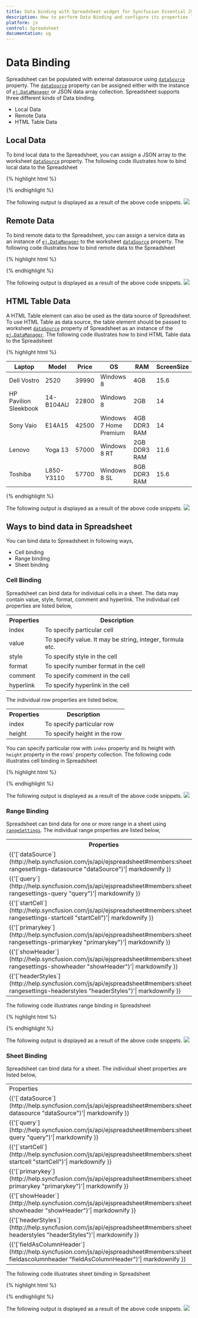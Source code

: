 ```yaml
---
title: Data binding with Spreadsheet widget for Syncfusion Essential JS
description: How to perform Data Binding and configure its properties like dataSource, query etc.
platform: js
control: Spreadsheet
documentation: ug
---
```

# Data Binding

Spreadsheet can be populated with external datasource using [`dataSource`](http://help.syncfusion.com/js/api/ejspreadsheet#members:sheets-datasource "dataSource") property. The [`dataSource`](http://help.syncfusion.com/js/api/ejspreadsheet#members:sheets-datasource "dataSource") property can be assigned either with the instance of [`ej.DataManager`](http://help.syncfusion.com/js/api/ejdatamanager# "ej.DataManager") or JSON data array collection. Spreadsheet supports three different kinds of Data binding.

* Local Data
* Remote Data
* HTML Table Data

## Local Data

To bind local data to the Spreadsheet, you can assign a JSON array to the worksheet [`dataSource`](http://help.syncfusion.com/js/api/ejspreadsheet#members:sheets-datasource "dataSource") property. The following code illustrates how to bind local data to the Spreadsheet

{% highlight html %}

<div id="Spreadsheet"></div>

<script>
$(function () {
$("#Spreadsheet").ejSpreadsheet({                                
sheets: [{
dataSource: window.filterData // JSON
}]
});
});
</script>

{% endhighlight %}

The following output is displayed as a result of the above code snippets.
![](Data-Binding_images/Data-Binding_img1.png)

##  Remote Data

To bind remote data to the Spreadsheet, you can assign a service data as an instance of [`ej.DataManager`](http://help.syncfusion.com/js/api/ejdatamanager# "ej.DataManager") to the worksheet [`dataSource`](http://help.syncfusion.com/js/api/ejspreadsheet#members:sheets-datasource "dataSource") property. The following code illustrates how to bind remote data to the Spreadsheet

{% highlight html %}

<div id="Spreadsheet"></div>

<script>
$(function () {
$("#Spreadsheet").ejSpreadsheet({                
sheets: [{
dataSource: ej.DataManager("http://mvc.syncfusion.com/Services/Northwnd.svc/Orders/"),
query: ej.Query().take(50).select(["OrderID", "CustomerID", "EmployeeID", "ShipName", "ShipAddress"]),                    
primaryKey: "OrderID"
}]
});
});
</script>

{% endhighlight %}

The following output is displayed as a result of the above code snippets.
![](Data-Binding_images/Data-Binding_img2.png)

## HTML Table Data

A HTML Table element can also be used as the data source of Spreadsheet. To use HTML Table as data source, the table element should be passed to worksheet [`dataSource`](http://help.syncfusion.com/js/api/ejspreadsheet#members:sheets-datasource "dataSource") property of Spreadsheet as an instance of the [`ej.DataManager`](http://help.syncfusion.com/js/api/ejdatamanager# "ej.DataManager"). The following code illustrates how to bind HTML Table data to the Spreadsheet

{% highlight html %}

<div id="Spreadsheet"></div>

<table id="Table1">
<thead>
<tr>
<th>Laptop</th>
<th>Model</th>
<th>Price</th>
<th>OS</th>
<th>RAM</th>
<th>ScreenSize</th>
</tr>
</thead>
<tbody>
<tr>
<td>Dell Vostro</td>
<td>2520</td>
<td>39990</td>
<td>Windows 8</td>
<td>4GB</td>
<td>15.6</td>
</tr>
<tr>
<td>HP Pavilion Sleekbook</td>
<td>14-B104AU</td>
<td>22800</td>
<td>Windows 8</td>
<td>2GB</td>
<td>14</td>
</tr>
<tr>
<td>Sony Vaio</td>
<td>E14A15</td>
<td>42500</td>
<td>Windows 7 Home Premium</td>
<td>4GB DDR3 RAM</td>
<td>14</td>
</tr>
<tr>
<td>Lenovo</td>
<td>Yoga 13</td>
<td>57000</td>
<td>Windows 8 RT</td>
<td>2GB DDR3 RAM</td>
<td>11.6</td>
</tr>
<tr>
<td>Toshiba</td>
<td>L850-Y3110</td>
<td>57700</td>
<td>Windows 8 SL</td>
<td>8GB DDR3 RAM</td>
<td>15.6</td>
</tr>
</tbody>
</table>

<script>
$(function () {
$("#Spreadsheet").ejSpreadsheet({                
sheets: [{
dataSource: ej.DataManager($("#Table1"))
}]
});
});
</script>

{% endhighlight %}

The following output is displayed as a result of the above code snippets.
![](Data-Binding_images/Data-Binding_img3.png)

## Ways to bind data in Spreadsheet

You can bind data to Spreadsheet in following ways,

* Cell binding
* Range binding
* Sheet binding

### Cell Binding

Spreadsheet can bind data for individual cells in a sheet. The data may contain value, style, format, comment and hyperlink. The individual cell properties are listed below,

<table>
    <tr>
        <th>
            Properties
        </th>
        <th>
            Description
        </th>
    </tr>
    <tr>
        <td>
            index
        </td>
        <td>
            To specify particular cell
        </td>
    </tr>
    <tr>
        <td>
            value
        </td>
        <td>
            To specify value. It may be string, integer, formula etc.
        </td>
    </tr>
    <tr>
        <td>
            style
        </td>
        <td>
            To specify style in the cell
        </td>
    </tr>
    <tr>
        <td>
            format
        </td>
        <td>
            To specify number format in the cell
        </td>
    </tr>
    <tr>
        <td>
            comment
        </td>
        <td>
            To specify comment in the cell
        </td>
    </tr>
    <tr>        
        <td>
            hyperlink
        </td>
        <td>
            To specify hyperlink in the cell
        </td>
    </tr>
</table>

The individual row properties are listed below,

<table>
    <tr>
        <th>
            Properties
        </th>
        <th>
            Description
        </th>
    </tr>
    <tr>
        <td>
            index
        </td>
        <td>
            To specify particular row
        </td>
    </tr>
    <tr>
        <td>
            height
        </td>
        <td>
            To specify height in the row
        </td>
    </tr>
</table>

You can specify particular row with `index` property and its height with `height` property in the rows' property collection. The following code illustrates cell binding in Spreadsheet

{% highlight html %}

<div id="Spreadsheet"></div>

<script>
$(function () {
$("#Spreadsheet").ejSpreadsheet({               
sheets: [{
rows: [{
height: 30,
cells: [
{ value: "Item Name", style: { "font-weight": "bold", "color": "#FFFFFF", "background-color": "#428bca" } },
{ value: "Quantity", style: { "font-weight": "bold", "color": "#FFFFFF", "background-color": "#428bca" } },
{ value: "Price", style: { "font-weight": "bold", "color": "#FFFFFF", "background-color": "#428bca" } },
{ value: "Amount", style: { "font-weight": "bold", "color": "#FFFFFF", "background-color": "#428bca" } },
{ value: "Stock Detail", style: { "font-weight": "bold", "color": "#FFFFFF", "background-color": "#428bca" } },
{ value: "Website", style: { "font-weight": "bold", "color": "#FFFFFF", "background-color": "#428bca" } }
]
},
{
cells: [
{ value: "Casual Shoes", comment: { value: "Casual Footwears with wide variety of colors." } },                                
{ value: "20", index: 2, format: { type: "currency" } },
{ value: "=B2*C2" },
{ value: "OUT OF STOCK" },
{ value: "Amazon", hyperlink: { webAddr: "www.amazon.com" } }
]
},
{
cells: [
{ value: "Sports Shoes", style: { "background-color": "#E5F3FF" } },
{ value: "20", style: { "background-color": "#E5F3FF" } },
{ value: "30", format: { type: "currency" }, style: { "background-color": "#E5F3FF" } },
{ value: "=B3*C3", style: { "background-color": "#E5F3FF" } },
{ value: "IN STOCK", style: { "background-color": "#E5F3FF" } },
{ value: "AliExpress", hyperlink: { webAddr: "www.aliexpress.com" }, style: { "background-color": "#E5F3FF" } }
]
},
{
cells: [
{ value: "Formal Shoes", comment: { value: "Formal Footwears with wide range of sizes." } },
{ value: "20" },
{ value: "15", format: { type: "currency" } },
{ value: "=B4*C4" },
{ value: "IN STOCK" },
{ value: "Amazon", hyperlink: { webAddr: "www.amazon.com" } }
]
},                    
{
height: 30,
index: 5,
cells: [
{ style: { "background-color": "#428bca" } },
{ style: { "background-color": "#428bca" } },
{ value: "Total Amount", index: 2, style: { "font-weight": "bold", "color": "#FFFFFF", "background-color": "#428bca" } },
{ value: "=Sum(D2:D4)", style: { "font-weight": "bold", "color": "#FFFFFF", "background-color": "#428bca" } },
{ style: { "background-color": "#428bca" } },
{ style: { "background-color": "#428bca" } }
]
}]                            
}]
});
});
</script>

{% endhighlight %}

The following output is displayed as a result of the above code snippets.
![](Data-Binding_images/Data-Binding_img4.png)

### Range Binding

Spreadsheet can bind data for one or more range in a sheet using [`rangeSettings`](http://help.syncfusion.com/js/api/ejspreadsheet#members:sheets-rangesettings "rangeSettings"). The individual range properties are listed below,

<table>
    <tr>
        <th>
            Properties
        </th>
        <th>
            Description
        </th>
    </tr>
    <tr>
        <td>
            {{'[`dataSource`](http://help.syncfusion.com/js/api/ejspreadsheet#members:sheets-rangesettings-datasource "dataSource")'| markdownify }}
        </td>
        <td>
            To specify JSON or ej.DataManager
        </td>
    </tr>
    <tr>    
        <td>
            {{'[`query`](http://help.syncfusion.com/js/api/ejspreadsheet#members:sheets-rangesettings-query "query")'| markdownify }}
        </td>
        <td>
            To specify query for ej.DataManager
        </td>
    </tr>
    <tr>
        <td>    
            {{'[`startCell`](http://help.syncfusion.com/js/api/ejspreadsheet#members:sheets-rangesettings-startcell "startCell")'| markdownify }}
        </td>
        <td>
            To specify start cell of a range
        </td>
    </tr>
    <tr>
        <td>
            {{'[`primarykey`](http://help.syncfusion.com/js/api/ejspreadsheet#members:sheets-rangesettings-primarykey "primarykey")'| markdownify }}
        </td>
        <td>
            To specify data source primary key
        </td>
    </tr>
    <tr>
        <td>
            {{'[`showHeader`](http://help.syncfusion.com/js/api/ejspreadsheet#members:sheets-rangesettings-showheader "showHeader")'| markdownify }}
        </td>
        <td>
            To show data source header
        </td>
    </tr>
    <tr>
        <td>
            {{'[`headerStyles`](http://help.syncfusion.com/js/api/ejspreadsheet#members:sheets-rangesettings-headerstyles "headerStyles")'| markdownify }}
        </td>
        <td>
            To specify header styles
        </td>
    </tr>
</table>

The following code illustrates range binding in Spreadsheet

{% highlight html %}

<div id="Spreadsheet"></div>

<script>
$(function () {
$("#Spreadsheet").ejSpreadsheet({               
sheets: [{
rangeSettings: [{
dataSource: window.markList, // JSON
startCell: "C2",
showHeader: true,
headerStyles: { "font-weight": "bold" }
}]
}]
});
});
</script>

{% endhighlight %}

The following output is displayed as a result of the above code snippets.
![](Data-Binding_images/Data-Binding_img5.png)

### Sheet Binding

Spreadsheet can bind data for a sheet. The individual sheet properties are listed below,

<table>
    <tr>
        <td>
            Properties
        </td>
        <td>
            Description
        </td>
    </tr>
    <tr>
        <td>
            {{'[`dataSource`](http://help.syncfusion.com/js/api/ejspreadsheet#members:sheets-datasource "dataSource")'| markdownify }}
        </td>
        <td>
            To specify JSON or ej.DataManager
        </td>
    </tr>
    <tr>
        <td>
            {{'[`query`](http://help.syncfusion.com/js/api/ejspreadsheet#members:sheets-query "query")'| markdownify }}
        </td>
        <td>
            To specify query for ej.DataManager
        </td>
    </tr>
    <tr>
        <td>
            {{'[`startCell`](http://help.syncfusion.com/js/api/ejspreadsheet#members:sheets-startcell "startCell")'| markdownify }}
        </td>
        <td>
            To specify start cell of a range
        </td>
    </tr>
    <tr>
        <td>
            {{'[`primarykey`](http://help.syncfusion.com/js/api/ejspreadsheet#members:sheets-primarykey "primarykey")'| markdownify }}
        </td>
        <td>
            To specify data source primary key
        </td>
    </tr>
    <tr>
        <td>
            {{'[`showHeader`](http://help.syncfusion.com/js/api/ejspreadsheet#members:sheets-showheader "showHeader")'| markdownify }}
        </td>
        <td>
            To show data source header
        </td>
    </tr>
    <tr>
        <td>
            {{'[`headerStyles`](http://help.syncfusion.com/js/api/ejspreadsheet#members:sheets-headerstyles "headerStyles")'| markdownify }}
        </td>
        <td>
            To specify header styles
        </td>
    </tr>
    <tr>
        <td>
            {{'[`fieldAsColumnHeader`](http://help.syncfusion.com/js/api/ejspreadsheet#members:sheets-fieldascolumnheader  "fieldAsColumnHeader")'| markdownify }}
        </td>
        <td>
            To show data source fields in column header
        </td>
    </tr>
</table>

The following code illustrates sheet binding in Spreadsheet

{% highlight html %}

<div id="Spreadsheet"></div>

<script>
$(function () {
$("#Spreadsheet").ejSpreadsheet({                
sheets: [{
dataSource: ej.DataManager("http://mvc.syncfusion.com/Services/Northwnd.svc/Orders/"),
query: ej.Query().take(50).select(["OrderID", "CustomerID", "EmployeeID", "ShipName", "ShipAddress"]),
fieldAsColumnHeader: true,
primaryKey: "OrderID"
}]
});
});
</script>

{% endhighlight %}

The following output is displayed as a result of the above code snippets. 
![](Data-Binding_images/Data-Binding_img6.png)

